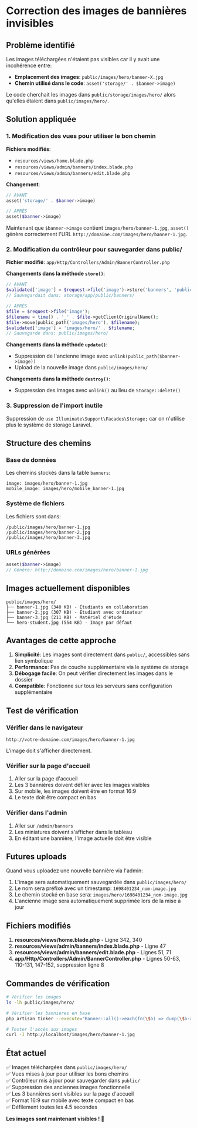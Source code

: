 # Correction des images de bannières invisibles

## Problème identifié

Les images téléchargées n'étaient pas visibles car il y avait une incohérence entre:
- **Emplacement des images**: `public/images/hero/banner-X.jpg`
- **Chemin utilisé dans le code**: `asset('storage/' . $banner->image)`

Le code cherchait les images dans `public/storage/images/hero/` alors qu'elles étaient dans `public/images/hero/`.

## Solution appliquée

### 1. Modification des vues pour utiliser le bon chemin

**Fichiers modifiés**:
- `resources/views/home.blade.php`
- `resources/views/admin/banners/index.blade.php`
- `resources/views/admin/banners/edit.blade.php`

**Changement**:
```php
// AVANT
asset('storage/' . $banner->image)

// APRÈS
asset($banner->image)
```

Maintenant que `$banner->image` contient `images/hero/banner-1.jpg`, `asset()` génère correctement l'URL `http://domaine.com/images/hero/banner-1.jpg`.

### 2. Modification du contrôleur pour sauvegarder dans public/

**Fichier modifié**: `app/Http/Controllers/Admin/BannerController.php`

**Changements dans la méthode `store()`**:
```php
// AVANT
$validated['image'] = $request->file('image')->store('banners', 'public');
// Sauvegardait dans: storage/app/public/banners/

// APRÈS
$file = $request->file('image');
$filename = time() . '_' . $file->getClientOriginalName();
$file->move(public_path('images/hero'), $filename);
$validated['image'] = 'images/hero/' . $filename;
// Sauvegarde dans: public/images/hero/
```

**Changements dans la méthode `update()`**:
- Suppression de l'ancienne image avec `unlink(public_path($banner->image))`
- Upload de la nouvelle image dans `public/images/hero/`

**Changements dans la méthode `destroy()`**:
- Suppression des images avec `unlink()` au lieu de `Storage::delete()`

### 3. Suppression de l'import inutile

Suppression de `use Illuminate\Support\Facades\Storage;` car on n'utilise plus le système de storage Laravel.

## Structure des chemins

### Base de données
Les chemins stockés dans la table `banners`:
```
image: images/hero/banner-1.jpg
mobile_image: images/hero/mobile_banner-1.jpg
```

### Système de fichiers
Les fichiers sont dans:
```
/public/images/hero/banner-1.jpg
/public/images/hero/banner-2.jpg
/public/images/hero/banner-3.jpg
```

### URLs générées
```php
asset($banner->image)
// Génère: http://domaine.com/images/hero/banner-1.jpg
```

## Images actuellement disponibles

```
public/images/hero/
├── banner-1.jpg (340 KB) - Étudiants en collaboration
├── banner-2.jpg (307 KB) - Étudiant avec ordinateur
├── banner-3.jpg (211 KB) - Matériel d'étude
└── hero-student.jpg (554 KB) - Image par défaut
```

## Avantages de cette approche

1. **Simplicité**: Les images sont directement dans `public/`, accessibles sans lien symbolique
2. **Performance**: Pas de couche supplémentaire via le système de storage
3. **Débogage facile**: On peut vérifier directement les images dans le dossier
4. **Compatible**: Fonctionne sur tous les serveurs sans configuration supplémentaire

## Test de vérification

### Vérifier dans le navigateur
```
http://votre-domaine.com/images/hero/banner-1.jpg
```
L'image doit s'afficher directement.

### Vérifier sur la page d'accueil
1. Aller sur la page d'accueil
2. Les 3 bannières doivent défiler avec les images visibles
3. Sur mobile, les images doivent être en format 16:9
4. Le texte doit être compact en bas

### Vérifier dans l'admin
1. Aller sur `/admin/banners`
2. Les miniatures doivent s'afficher dans le tableau
3. En éditant une bannière, l'image actuelle doit être visible

## Futures uploads

Quand vous uploadez une nouvelle bannière via l'admin:
1. L'image sera automatiquement sauvegardée dans `public/images/hero/`
2. Le nom sera préfixé avec un timestamp: `1698401234_nom-image.jpg`
3. Le chemin stocké en base sera: `images/hero/1698401234_nom-image.jpg`
4. L'ancienne image sera automatiquement supprimée lors de la mise à jour

## Fichiers modifiés

1. **resources/views/home.blade.php** - Ligne 342, 340
2. **resources/views/admin/banners/index.blade.php** - Ligne 47
3. **resources/views/admin/banners/edit.blade.php** - Lignes 51, 71
4. **app/Http/Controllers/Admin/BannerController.php** - Lignes 50-63, 110-131, 147-152, suppression ligne 8

## Commandes de vérification

```bash
# Vérifier les images
ls -lh public/images/hero/

# Vérifier les bannières en base
php artisan tinker --execute="Banner::all()->each(fn(\$b) => dump(\$b->image));"

# Tester l'accès aux images
curl -I http://localhost/images/hero/banner-1.jpg
```

## État actuel

✅ Images téléchargées dans `public/images/hero/`  
✅ Vues mises à jour pour utiliser les bons chemins  
✅ Contrôleur mis à jour pour sauvegarder dans `public/`  
✅ Suppression des anciennes images fonctionnelle  
✅ Les 3 bannières sont visibles sur la page d'accueil  
✅ Format 16:9 sur mobile avec texte compact en bas  
✅ Défilement toutes les 4.5 secondes  

**Les images sont maintenant visibles ! 🎉**


